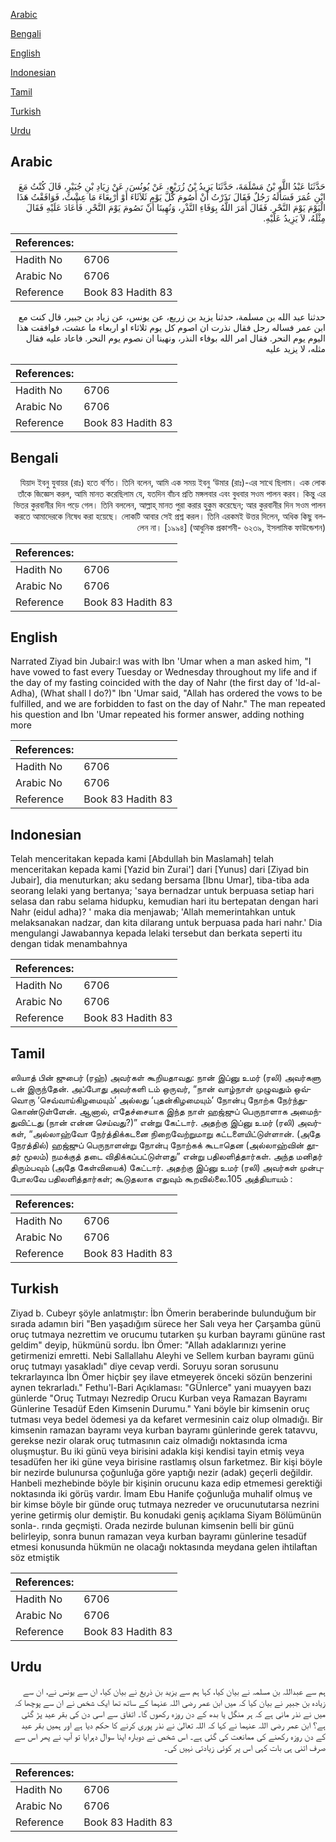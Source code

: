 [Arabic](#arabic)

[Bengali](#bengali)

[English](#english)

[Indonesian](#indonesian)

[Tamil](#tamil)

[Turkish](#turkish)

[Urdu](#urdu)

## Arabic


<div dir="rtl" lang="ar" style={{fontSize:'larger',backgroundColor:'#f8f9fa',padding:20}}>
حَدَّثَنَا عَبْدُ اللَّهِ بْنُ مَسْلَمَةَ، حَدَّثَنَا يَزِيدُ بْنُ زُرَيْعٍ، عَنْ يُونُسَ، عَنْ زِيَادِ بْنِ جُبَيْرٍ، قَالَ كُنْتُ مَعَ ابْنِ عُمَرَ فَسَأَلَهُ رَجُلٌ فَقَالَ نَذَرْتُ أَنْ أَصُومَ كُلَّ يَوْمِ ثَلاَثَاءَ أَوْ أَرْبِعَاءَ مَا عِشْتُ، فَوَافَقْتُ هَذَا الْيَوْمَ يَوْمَ النَّحْرِ‏.‏ فَقَالَ أَمَرَ اللَّهُ بِوَفَاءِ النَّذْرِ، وَنُهِينَا أَنْ نَصُومَ يَوْمَ النَّحْرِ‏.‏ فَأَعَادَ عَلَيْهِ فَقَالَ مِثْلَهُ، لاَ يَزِيدُ عَلَيْهِ‏.‏
</div>
<div style={{backgroundColor:'#f8f9fa',padding:20, marginBottom: 10}}><table> <thead> <tr> <th>References:</th> <th></th> </tr> </thead> <tbody><tr><td>Hadith No</td><td>6706</td></tr><tr><td>Arabic No</td><td>6706</td></tr><tr><td>Reference</td><td>Book 83 Hadith 83</td></tr></tbody></table></div>


<div dir="rtl" lang="ar" style={{fontSize:'larger',backgroundColor:'#f8f9fa',padding:20}}>
حدثنا عبد الله بن مسلمة، حدثنا يزيد بن زريع، عن يونس، عن زياد بن جبير، قال كنت مع ابن عمر فساله رجل فقال نذرت ان اصوم كل يوم ثلاثاء او اربعاء ما عشت، فوافقت هذا اليوم يوم النحر. فقال امر الله بوفاء النذر، ونهينا ان نصوم يوم النحر. فاعاد عليه فقال مثله، لا يزيد عليه
</div>
<div style={{backgroundColor:'#f8f9fa',padding:20, marginBottom: 10}}><table> <thead> <tr> <th>References:</th> <th></th> </tr> </thead> <tbody><tr><td>Hadith No</td><td>6706</td></tr><tr><td>Arabic No</td><td>6706</td></tr><tr><td>Reference</td><td>Book 83 Hadith 83</td></tr></tbody></table></div>

## Bengali


<div dir="rtl" lang="bn" style={{fontSize:'larger',backgroundColor:'#f8f9fa',padding:20}}>
যিয়াদ ইবনু যুবায়র (রাঃ) হতে বর্ণিত। তিনি বলেন, আমি এক সময় ইবনু ‘উমার (রাঃ)-এর সাথে ছিলাম। এক লোক তাঁকে জিজ্ঞেস করল, আমি মানত করেছিলাম যে, যতদিন বাঁচব প্রতি মঙ্গলবার এবং বুধবার সওম পালন করব। কিন্তু এর ভিতর কুরবানীর দিন পড়ে গেল। তিনি বললেন, আল্লাহ্ মানত পুরা করার হুকুম করেছেন; আর কুরবানীর দিন সওম পালন করতে আমাদেরকে নিষেধ করা হয়েছে। লোকটি আবার সেই প্রশ্ন করল। তিনি এরকমই উত্তর দিলেন, অধিক কিছু বললেন না। [১৯৯৪] (আধুনিক প্রকাশনী- ৬২৩৯, ইসলামিক ফাউন্ডেশন)
</div>
<div style={{backgroundColor:'#f8f9fa',padding:20, marginBottom: 10}}><table> <thead> <tr> <th>References:</th> <th></th> </tr> </thead> <tbody><tr><td>Hadith No</td><td>6706</td></tr><tr><td>Arabic No</td><td>6706</td></tr><tr><td>Reference</td><td>Book 83 Hadith 83</td></tr></tbody></table></div>

## English


<div dir="ltr" lang="en" style={{fontSize:'larger',backgroundColor:'#f8f9fa',padding:20}}>
Narrated Ziyad bin Jubair:I was with Ibn 'Umar when a man asked him, "I have vowed to fast every Tuesday or Wednesday throughout my life and if the day of my fasting coincided with the day of Nahr (the first day of 'Id-al- Adha), (What shall I do?)" Ibn 'Umar said, "Allah has ordered the vows to be fulfilled, and we are forbidden to fast on the day of Nahr." The man repeated his question and Ibn 'Umar repeated his former answer, adding nothing more
</div>
<div style={{backgroundColor:'#f8f9fa',padding:20, marginBottom: 10}}><table> <thead> <tr> <th>References:</th> <th></th> </tr> </thead> <tbody><tr><td>Hadith No</td><td>6706</td></tr><tr><td>Arabic No</td><td>6706</td></tr><tr><td>Reference</td><td>Book 83 Hadith 83</td></tr></tbody></table></div>

## Indonesian


<div dir="ltr" lang="id" style={{fontSize:'larger',backgroundColor:'#f8f9fa',padding:20}}>
Telah menceritakan kepada kami [Abdullah bin Maslamah] telah menceritakan kepada kami [Yazid bin Zurai'] dari [Yunus] dari [Ziyad bin Jubair], dia menuturkan; aku sedang bersama [Ibnu Umar], tiba-tiba ada seorang lelaki yang bertanya; 'saya bernadzar untuk berpuasa setiap hari selasa dan rabu selama hidupku, kemudian hari itu bertepatan dengan hari Nahr (eidul adha)? ' maka dia menjawab; 'Allah memerintahkan untuk melaksanakan nadzar, dan kita dilarang untuk berpuasa pada hari nahr.' Dia mengulangi Jawabannya kepada lelaki tersebut dan berkata seperti itu dengan tidak menambahnya
</div>
<div style={{backgroundColor:'#f8f9fa',padding:20, marginBottom: 10}}><table> <thead> <tr> <th>References:</th> <th></th> </tr> </thead> <tbody><tr><td>Hadith No</td><td>6706</td></tr><tr><td>Arabic No</td><td>6706</td></tr><tr><td>Reference</td><td>Book 83 Hadith 83</td></tr></tbody></table></div>

## Tamil


<div dir="ltr" lang="ta" style={{fontSize:'larger',backgroundColor:'#f8f9fa',padding:20}}>
ஸியாத் பின் ஜுபைர் (ரஹ்) அவர்கள் கூறியதாவது: நான் இப்னு உமர் (ரலி) அவர்களு டன் இருந்தேன். அப்போது அவர்களி டம் ஒருவர், “நான் வாழ்நாள் முழுவதும் ஒவ்வொரு ‘செவ்வாய்கிழமையும்’ அல்லது ‘புதன்கிழமையும்’ நோன்பு நோற்க நேர்ந்துகொண்டுள்ளேன். ஆனால், எதேச்சையாக இந்த நாள் ஹஜ்ஜுப் பெருநாளாக அமைந்துவிட்டது (நான் என்ன செய்வது?)” என்று கேட்டார். அதற்கு இப்னு உமர் (ரலி) அவர்கள், “அல்லாஹ்வோ நேர்த்திக்கடனை நிறைவேற்றுமாறு கட்டளையிட்டுள்ளான். (அதே நேரத்தில்) ஹஜ்ஜுப் பெருநாளன்று நோன்பு நோற்கக் கூடாதென (அல்லாஹ்வின் தூதர் மூலம்) நமக்குத் தடை விதிக்கப்பட்டுள்ளது” என்று பதிலளித்தார்கள். அந்த மனிதர் திரும்பவும் (அதே கேள்வியைக்) கேட்டார். அதற்கு இப்னு உமர் (ரலி) அவர்கள் முன்புபோலவே பதிலளித்தார்கள்; கூடுதலாக எதுவும் கூறவில்லை.105 அத்தியாயம் :
</div>
<div style={{backgroundColor:'#f8f9fa',padding:20, marginBottom: 10}}><table> <thead> <tr> <th>References:</th> <th></th> </tr> </thead> <tbody><tr><td>Hadith No</td><td>6706</td></tr><tr><td>Arabic No</td><td>6706</td></tr><tr><td>Reference</td><td>Book 83 Hadith 83</td></tr></tbody></table></div>

## Turkish


<div dir="ltr" lang="tr" style={{fontSize:'larger',backgroundColor:'#f8f9fa',padding:20}}>
Ziyad b. Cubeyr şöyle anlatmıştır: İbn Ömerin beraberinde bulunduğum bir sırada adamın biri "Ben yaşadığım sürece her Salı veya her Çarşamba günü oruç tutmaya nezrettim ve orucumu tutarken şu kurban bayramı gününe rast geldim" deyip, hükmünü sordu. İbn Ömer: "Allah adaklarınızı yerine getirmenizi emretti. Nebi Sallallahu Aleyhi ve Sellem kurban bayramı günü oruç tutmayı yasakladı" diye cevap verdi. Soruyu soran sorusunu tekrarlayınca İbn Ömer hiçbir şey ilave etmeyerek önceki sözün benzerini aynen tekrarladı." Fethu'l-Bari Açıklaması: "GÜnlerce" yani muayyen bazı günlerde "Oruç Tutmayı Nezredip Orucu Kurban veya Ramazan Bayramı Günlerine Tesadüf Eden Kimsenin Durumu." Yani böyle bir kimsenin oruç tutması veya bedel ödemesi ya da kefaret vermesinin caiz olup olmadığı. Bir kimsenin ramazan bayramı veya kurban bayramı günlerinde gerek tatavvu, gerekse nezir olarak oruç tutmasının caiz olmadığı noktasında icma oluşmuştur. Bu iki günü veya birisini adakla kişi kendisi tayin etmiş veya tesadüfen her iki güne veya birisine rastlamış olsun farketmez. Bir kişi böyle bir nezirde bulunursa çoğunluğa göre yaptığı nezir (adak) geçerli değildir. Hanbeli mezhebinde böyle bir kişinin orucunu kaza edip etmemesi gerektiği noktasında iki görüş vardır. İmam Ebu Hanife çoğunluğa muhalif olmuş ve bir kimse böyle bir günde oruç tutmaya nezreder ve orucunututarsa nezrini yerine getirmiş olur demiştir. Bu konudaki geniş açıklama Siyam Bölümünün sonla-. rında geçmişti. Orada nezirde bulunan kimsenin belli bir günü belirleyip, sonra bunun ramazan veya kurban bayramı günlerine tesadüf etmesi konusunda hükmün ne olacağı noktasında meydana gelen ihtilaftan söz etmiştik
</div>
<div style={{backgroundColor:'#f8f9fa',padding:20, marginBottom: 10}}><table> <thead> <tr> <th>References:</th> <th></th> </tr> </thead> <tbody><tr><td>Hadith No</td><td>6706</td></tr><tr><td>Arabic No</td><td>6706</td></tr><tr><td>Reference</td><td>Book 83 Hadith 83</td></tr></tbody></table></div>

## Urdu


<div dir="rtl" lang="ur" style={{fontSize:'larger',backgroundColor:'#f8f9fa',padding:20}}>
ہم سے عبداللہ بن مسلمہ نے بیان کیا، کہا ہم سے یزید بن ذریع نے بیان کیا، ان سے یونس نے، ان سے زیادہ بن جبیر نے بیان کیا کہ میں ابن عمر رضی اللہ عنہما کے ساتھ تھا ایک شخص نے ان سے پوچھا کہ میں نے نذر مانی ہے کہ ہر منگل یا بدھ کے دن روزہ رکھوں گا۔ اتفاق سے اسی دن کی بقر عید پڑ گئی ہے؟ ابن عمر رضی اللہ عنہما نے کہا کہ اللہ تعالیٰ نے نذر پوری کرنے کا حکم دیا ہے اور ہمیں بقر عید کے دن روزہ رکھنے کی ممانعت کی گئی ہے۔ اس شخص نے دوبارہ اپنا سوال دہرایا تو آپ نے پھر اس سے صرف اتنی ہی بات کہی اس پر کوئی زیادتی نہیں کی۔
</div>
<div style={{backgroundColor:'#f8f9fa',padding:20, marginBottom: 10}}><table> <thead> <tr> <th>References:</th> <th></th> </tr> </thead> <tbody><tr><td>Hadith No</td><td>6706</td></tr><tr><td>Arabic No</td><td>6706</td></tr><tr><td>Reference</td><td>Book 83 Hadith 83</td></tr></tbody></table></div>